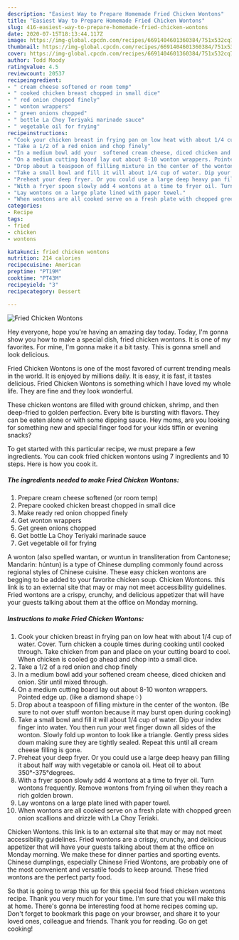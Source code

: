 ```yaml
---
description: "Easiest Way to Prepare Homemade Fried Chicken Wontons"
title: "Easiest Way to Prepare Homemade Fried Chicken Wontons"
slug: 416-easiest-way-to-prepare-homemade-fried-chicken-wontons
date: 2020-07-15T18:13:44.117Z
image: https://img-global.cpcdn.com/recipes/6691404601360384/751x532cq70/fried-chicken-wontons-recipe-main-photo.jpg
thumbnail: https://img-global.cpcdn.com/recipes/6691404601360384/751x532cq70/fried-chicken-wontons-recipe-main-photo.jpg
cover: https://img-global.cpcdn.com/recipes/6691404601360384/751x532cq70/fried-chicken-wontons-recipe-main-photo.jpg
author: Todd Moody
ratingvalue: 4.5
reviewcount: 20537
recipeingredient:
- " cream cheese softened or room temp"
- " cooked chicken breast chopped in small dice"
- " red onion chopped finely"
- " wonton wrappers"
- " green onions chopped"
- " bottle La Choy Teriyaki marinade sauce"
- " vegetable oil for frying"
recipeinstructions:
- "Cook your chicken breast in frying pan on low heat with about 1/4 cup of water. Cover. Turn chicken a couple times during cooking until cooked through. Take chicken from pan and place on your cutting board to cool. When chicken is cooled go ahead and chop into a small dice."
- "Take a 1/2 of a red onion and chop finely"
- "In a medium bowl add your  softened cream cheese, diced chicken and onion. Stir until mixed through."
- "On a medium cutting board lay out about 8-10 wonton wrappers. Pointed edge up. (like a diamond shape♢)"
- "Drop about a teaspoon of filling mixture in the center of the wonton. (Be sure to not over stuff wonton because it may burst open during cooking)"
- "Take a small bowl and fill it will about 1/4 cup of water. Dip your index finger into water. You then run your wet finger down all sides of the wonton. Slowly fold up wonton to look like a triangle. Gently press sides down making sure they are tightly sealed. Repeat this until all cream cheese filling is gone."
- "Preheat your deep fryer. Or you could use a large deep heavy pan filling it about half way with vegetable or canola oil. Heat oil to about 350°-375°degrees."
- "With a fryer spoon slowly add 4 wontons at a time to fryer oil. Turn wontons frequently. Remove wontons from frying oil when they reach a rich golden brown."
- "Lay wontons on a large plate lined with paper towel."
- "When wontons are all cooked serve on a fresh plate with chopped green onion scallions and drizzle with La Choy Teriaki."
categories:
- Recipe
tags:
- fried
- chicken
- wontons

katakunci: fried chicken wontons 
nutrition: 214 calories
recipecuisine: American
preptime: "PT19M"
cooktime: "PT43M"
recipeyield: "3"
recipecategory: Dessert

---
```



![Fried Chicken Wontons](https://img-global.cpcdn.com/recipes/6691404601360384/751x532cq70/fried-chicken-wontons-recipe-main-photo.jpg)

Hey everyone, hope you're having an amazing day today. Today, I'm gonna show you how to make a special dish, fried chicken wontons. It is one of my favorites. For mine, I'm gonna make it a bit tasty. This is gonna smell and look delicious.

Fried Chicken Wontons is one of the most favored of current trending meals in the world. It is enjoyed by millions daily. It is easy, it is fast, it tastes delicious. Fried Chicken Wontons is something which I have loved my whole life. They are fine and they look wonderful.

These chicken wontons are filled with ground chicken, shrimp, and then deep-fried to golden perfection. Every bite is bursting with flavors. They can be eaten alone or with some dipping sauce. Hey moms, are you looking for something new and special finger food for your kids tiffin or evening snacks?


To get started with this particular recipe, we must prepare a few ingredients. You can cook fried chicken wontons using 7 ingredients and 10 steps. Here is how you cook it.

<!--inarticleads1-->

##### The ingredients needed to make Fried Chicken Wontons:

1. Prepare  cream cheese softened (or room temp)
1. Prepare  cooked chicken breast chopped in small dice
1. Make ready  red onion chopped finely
1. Get  wonton wrappers
1. Get  green onions chopped
1. Get  bottle La Choy Teriyaki marinade sauce
1. Get  vegetable oil for frying


A wonton (also spelled wantan, or wuntun in transliteration from Cantonese; Mandarin: húntun) is a type of Chinese dumpling commonly found across regional styles of Chinese cuisine. These easy chicken wontons are begging to be added to your favorite chicken soup. Chicken Wontons. this link is to an external site that may or may not meet accessibility guidelines. Fried wontons are a crispy, crunchy, and delicious appetizer that will have your guests talking about them at the office on Monday morning. 

<!--inarticleads2-->

##### Instructions to make Fried Chicken Wontons:

1. Cook your chicken breast in frying pan on low heat with about 1/4 cup of water. Cover. Turn chicken a couple times during cooking until cooked through. Take chicken from pan and place on your cutting board to cool. When chicken is cooled go ahead and chop into a small dice.
1. Take a 1/2 of a red onion and chop finely
1. In a medium bowl add your  softened cream cheese, diced chicken and onion. Stir until mixed through.
1. On a medium cutting board lay out about 8-10 wonton wrappers. Pointed edge up. (like a diamond shape♢)
1. Drop about a teaspoon of filling mixture in the center of the wonton. (Be sure to not over stuff wonton because it may burst open during cooking)
1. Take a small bowl and fill it will about 1/4 cup of water. Dip your index finger into water. You then run your wet finger down all sides of the wonton. Slowly fold up wonton to look like a triangle. Gently press sides down making sure they are tightly sealed. Repeat this until all cream cheese filling is gone.
1. Preheat your deep fryer. Or you could use a large deep heavy pan filling it about half way with vegetable or canola oil. Heat oil to about 350°-375°degrees.
1. With a fryer spoon slowly add 4 wontons at a time to fryer oil. Turn wontons frequently. Remove wontons from frying oil when they reach a rich golden brown.
1. Lay wontons on a large plate lined with paper towel.
1. When wontons are all cooked serve on a fresh plate with chopped green onion scallions and drizzle with La Choy Teriaki.


Chicken Wontons. this link is to an external site that may or may not meet accessibility guidelines. Fried wontons are a crispy, crunchy, and delicious appetizer that will have your guests talking about them at the office on Monday morning. We make these for dinner parties and sporting events. Chinese dumplings, especially Chinese Fried Wontons, are probably one of the most convenient and versatile foods to keep around. These fried wontons are the perfect party food. 

So that is going to wrap this up for this special food fried chicken wontons recipe. Thank you very much for your time. I'm sure that you will make this at home. There's gonna be interesting food at home recipes coming up. Don't forget to bookmark this page on your browser, and share it to your loved ones, colleague and friends. Thank you for reading. Go on get cooking!
